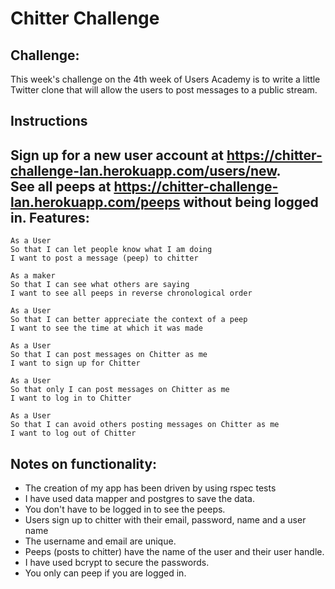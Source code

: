 Chitter Challenge
=================

Challenge:
-------

This week's challenge on the 4th week of Users Academy is to write a little Twitter clone that will allow the users to post messages to a public stream.


Instructions
-----------
Sign up for a new user account at https://chitter-challenge-lan.herokuapp.com/users/new.  
See all peeps at https://chitter-challenge-lan.herokuapp.com/peeps without being logged in.
Features:
-------

```
As a User
So that I can let people know what I am doing  
I want to post a message (peep) to chitter

As a maker
So that I can see what others are saying  
I want to see all peeps in reverse chronological order

As a User
So that I can better appreciate the context of a peep
I want to see the time at which it was made

As a User
So that I can post messages on Chitter as me
I want to sign up for Chitter

As a User
So that only I can post messages on Chitter as me
I want to log in to Chitter

As a User
So that I can avoid others posting messages on Chitter as me
I want to log out of Chitter

```

Notes on functionality:
------

* The creation of my app has been driven by using rspec tests
* I have used data mapper and postgres to save the data.
* You don't have to be logged in to see the peeps.
* Users sign up to chitter with their email, password, name and a user name
* The username and email are unique.
* Peeps (posts to chitter) have the name of the user and their user handle.
* I have used bcrypt to secure the passwords.
* You only can peep if you are logged in.
